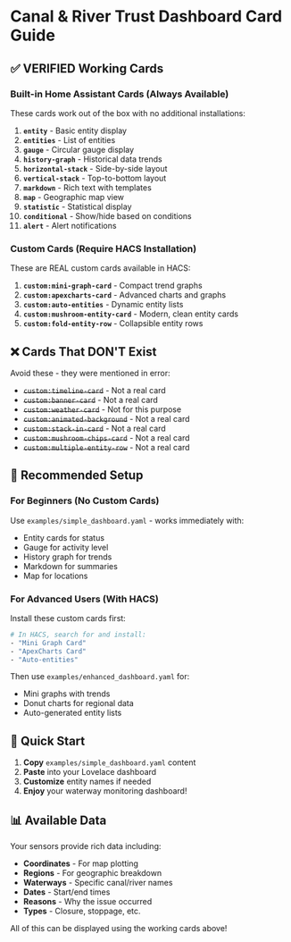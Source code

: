 # Canal & River Trust Dashboard Card Guide

## ✅ VERIFIED Working Cards

### Built-in Home Assistant Cards (Always Available)
These cards work out of the box with no additional installations:

1. **`entity`** - Basic entity display
2. **`entities`** - List of entities
3. **`gauge`** - Circular gauge display
4. **`history-graph`** - Historical data trends
5. **`horizontal-stack`** - Side-by-side layout
6. **`vertical-stack`** - Top-to-bottom layout
7. **`markdown`** - Rich text with templates
8. **`map`** - Geographic map view
9. **`statistic`** - Statistical display
10. **`conditional`** - Show/hide based on conditions
11. **`alert`** - Alert notifications

### Custom Cards (Require HACS Installation)
These are REAL custom cards available in HACS:

1. **`custom:mini-graph-card`** - Compact trend graphs
2. **`custom:apexcharts-card`** - Advanced charts and graphs
3. **`custom:auto-entities`** - Dynamic entity lists
4. **`custom:mushroom-entity-card`** - Modern, clean entity cards
5. **`custom:fold-entity-row`** - Collapsible entity rows

## ❌ Cards That DON'T Exist
Avoid these - they were mentioned in error:

- ~~`custom:timeline-card`~~ - Not a real card
- ~~`custom:banner-card`~~ - Not a real card
- ~~`custom:weather-card`~~ - Not for this purpose
- ~~`custom:animated-background`~~ - Not a real card
- ~~`custom:stack-in-card`~~ - Not a real card
- ~~`custom:mushroom-chips-card`~~ - Not a real card
- ~~`custom:multiple-entity-row`~~ - Not a real card

## 🎯 Recommended Setup

### For Beginners (No Custom Cards)
Use `examples/simple_dashboard.yaml` - works immediately with:
- Entity cards for status
- Gauge for activity level
- History graph for trends
- Markdown for summaries
- Map for locations

### For Advanced Users (With HACS)
Install these custom cards first:
```bash
# In HACS, search for and install:
- "Mini Graph Card"
- "ApexCharts Card" 
- "Auto-entities"
```

Then use `examples/enhanced_dashboard.yaml` for:
- Mini graphs with trends
- Donut charts for regional data
- Auto-generated entity lists

## 🚀 Quick Start

1. **Copy** `examples/simple_dashboard.yaml` content
2. **Paste** into your Lovelace dashboard
3. **Customize** entity names if needed
4. **Enjoy** your waterway monitoring dashboard!

## 📊 Available Data

Your sensors provide rich data including:
- **Coordinates** - For map plotting
- **Regions** - For geographic breakdown  
- **Waterways** - Specific canal/river names
- **Dates** - Start/end times
- **Reasons** - Why the issue occurred
- **Types** - Closure, stoppage, etc.

All of this can be displayed using the working cards above!
